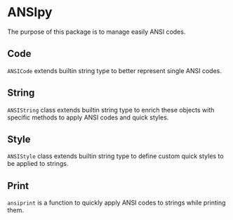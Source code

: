 # ANSIpy
The purpose of this package is to manage easily ANSI codes.

## Code
`ANSICode` extends builtin string type to better represent single ANSI codes.

## String
`ANSIString` class extends builtin string type to enrich these objects with specific methods to apply ANSI codes and quick styles.

## Style
`ANSIStyle` class extends builtin string type to define custom quick styles to be applied to strings.

## Print
`ansiprint` is a function to quickly apply ANSI codes to strings while printing them.
